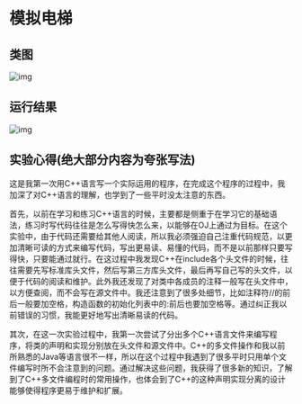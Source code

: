 # 模拟电梯

## 类图

![img](https://img2023.cnblogs.com/blog/2137098/202305/2137098-20230530182232434-1841980468.png)

## 运行结果

![img](https://img2023.cnblogs.com/blog/2137098/202305/2137098-20230530182309664-90924833.png)

## 实验心得(绝大部分内容为夸张写法)

这是我第一次用C++语言写一个实际运用的程序，在完成这个程序的过程中，我加深了对C++语言的理解，也学到了一些平时没太注意的东西。

首先，以前在学习和练习C++语言的时候，主要都是侧重于在学习它的基础语法，练习时写代码往往是怎么写得快怎么来，以能够在OJ上通过为目标。在这个实验中，由于代码还需要给其他人阅读，所以我必须强迫自己注重代码规范，以更加清晰可读的方式来编写代码，写出更易读、易懂的代码，而不是以前那样只要写得快，只要能通过就行。在这过程中我发现C++在include各个头文件的时候，往往需要先写标准库头文件，然后写第三方库头文件，最后再写自己写的头文件，以便于代码的阅读和维护。此外我还发现了对类中各成员的注释一般写在头文件中，以方便查阅，而不会写在源文件中。我还注意到了很多处细节，比如注释符//的前后一般要加空格，构造函数的初始化列表中的:前后也要加空格等。通过纠正我以前错误的习惯，我能更好地写出清晰易读的代码。

其次，在这一次实验过程中，我第一次尝试了分出多个C++语言文件来编写程序，将类的声明和实现分别放在头文件和源文件中。C++的多文件操作和我以前所熟悉的Java等语言很不一样，所以在这个过程中我遇到了很多平时只用单个文件编写时所不会注意到的问题。通过解决这些问题，我获得了很多新的知识，了解到了C++多文件编程时的常用操作，也体会到了C++的这种声明实现分离的设计能够使得程序更易于维护和扩展。